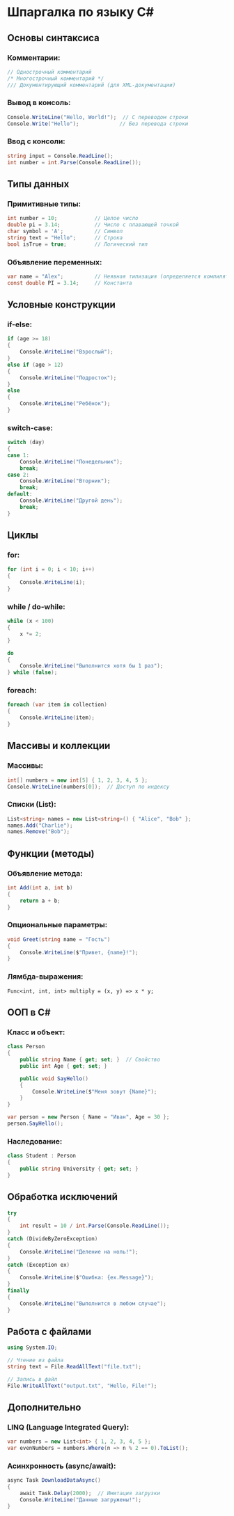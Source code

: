 # Шпаргалка по языку С#

## Основы синтаксиса

### Комментарии:

```csharp
// Однострочный комментарий  
/* Многострочный комментарий */  
/// Документирующий комментарий (для XML-документации)
```

### Вывод в консоль:

```csharp
Console.WriteLine("Hello, World!");  // С переводом строки  
Console.Write("Hello");             // Без перевода строки
```

### Ввод с консоли:

```csharp
string input = Console.ReadLine();  
int number = int.Parse(Console.ReadLine());
```

## Типы данных

### Примитивные типы:

```csharp
int number = 10;            // Целое число  
double pi = 3.14;           // Число с плавающей точкой  
char symbol = 'A';          // Символ  
string text = "Hello";      // Строка  
bool isTrue = true;         // Логический тип
```

### Объявление переменных:

```csharp
var name = "Alex";          // Неявная типизация (определяется компилятором)  
const double PI = 3.14;     // Константа
```

## Условные конструкции

### if-else:

```csharp
if (age >= 18)  
{  
    Console.WriteLine("Взрослый");  
}  
else if (age > 12)  
{  
    Console.WriteLine("Подросток");  
}  
else  
{  
    Console.WriteLine("Ребёнок");  
}
```

### switch-case:

```csharp
switch (day)  
{  
case 1:  
    Console.WriteLine("Понедельник");  
    break;  
case 2:  
    Console.WriteLine("Вторник");  
    break;  
default:  
    Console.WriteLine("Другой день");  
    break;  
}
```

## Циклы

###  for:

```csharp
for (int i = 0; i < 10; i++)  
{  
    Console.WriteLine(i);  
}
```

### while / do-while:

```csharp
while (x < 100)  
{  
    x *= 2;  
}

do  
{  
    Console.WriteLine("Выполнится хотя бы 1 раз");  
} while (false);
```

### foreach:

```csharp
foreach (var item in collection)  
{  
    Console.WriteLine(item);  
}
```

## Массивы и коллекции

### Массивы:

```csharp
int[] numbers = new int[5] { 1, 2, 3, 4, 5 };  
Console.WriteLine(numbers[0]);  // Доступ по индексу
```

### Списки (List):

```csharp
List<string> names = new List<string>() { "Alice", "Bob" };  
names.Add("Charlie");  
names.Remove("Bob");
```

## Функции (методы)

### Объявление метода:

```csharp
int Add(int a, int b)  
{  
    return a + b;  
}
```

### Опциональные параметры:

```csharp
void Greet(string name = "Гость")  
{  
    Console.WriteLine($"Привет, {name}!");  
}
```

### Лямбда-выражения:

`Func<int, int, int> multiply = (x, y) => x * y;`

## ООП в C#

### Класс и объект:

```csharp
class Person  
{  
    public string Name { get; set; }  // Свойство  
    public int Age { get; set; }

    public void SayHello()  
    {  
        Console.WriteLine($"Меня зовут {Name}");  
    }  
}

var person = new Person { Name = "Иван", Age = 30 };  
person.SayHello();
```

### Наследование:

```csharp
class Student : Person  
{  
    public string University { get; set; }  
}
```

## Обработка исключений

```csharp
try  
{  
    int result = 10 / int.Parse(Console.ReadLine());  
}  
catch (DivideByZeroException)  
{  
    Console.WriteLine("Деление на ноль!");  
}  
catch (Exception ex)  
{  
    Console.WriteLine($"Ошибка: {ex.Message}");  
}  
finally  
{  
    Console.WriteLine("Выполнится в любом случае");  
}
```

## Работа с файлами

```csharp
using System.IO;

// Чтение из файла  
string text = File.ReadAllText("file.txt");

// Запись в файл  
File.WriteAllText("output.txt", "Hello, File!");
```

## Дополнительно

### LINQ (Language Integrated Query):

```csharp
var numbers = new List<int> { 1, 2, 3, 4, 5 };  
var evenNumbers = numbers.Where(n => n % 2 == 0).ToList();
```

### Асинхронность (async/await):

```csharp
async Task DownloadDataAsync()  
{  
    await Task.Delay(2000);  // Имитация загрузки  
    Console.WriteLine("Данные загружены!");  
}
```